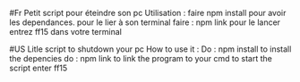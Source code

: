 #Fr
    Petit script pour éteindre son pc
    Utilisation : 
        faire npm install pour avoir les dependances.
        pour le lier à son terminal faire : npm link 
        pour le lancer entrez ff15 dans votre terminal

#US 
    Litle script to shutdown your pc
        How to use it : 
        Do : npm install to install the depencies
        do : npm link to link the program to your cmd
        to start the script enter ff15
